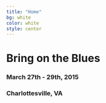 ```yaml
---
title: "Home"
bg: white
color: white
style: center
---
```


<h1>Bring on the Blues</h1>

<h3>March 27th - 29th, 2015</h3>

<h3>Charlottesville, VA</h3>
